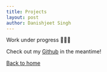 ```yaml
---
title: Projects
layout: post
author: Danishjeet Singh
---
```


Work under progress 🚧👷‍♂️

Check out my [Github](https://github.com/danishjeetSingh/) in the meantime!

[Back to home](/)